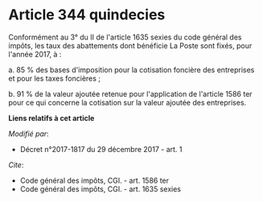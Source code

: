 # Article 344 quindecies

Conformément au 3° du II de l'article 1635 sexies du code général des impôts, les taux des abattements dont bénéficie La
Poste sont fixés, pour l'année 2017, à :

a. 85 % des bases d'imposition pour la cotisation foncière des entreprises et pour les taxes foncières ;

b. 91 % de la valeur ajoutée retenue pour l'application de l'article 1586 ter pour ce qui concerne la cotisation sur la
valeur ajoutée des entreprises.

**Liens relatifs à cet article**

_Modifié par_:

  - Décret n°2017-1817 du 29 décembre 2017 - art. 1

_Cite_:

  - Code général des impôts, CGI. - art. 1586 ter
  - Code général des impôts, CGI. - art. 1635 sexies
